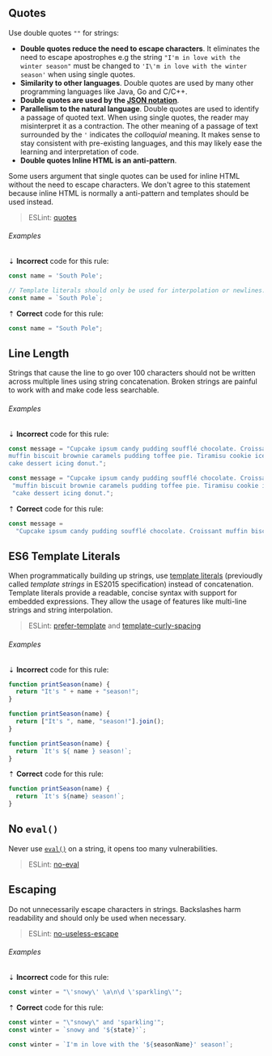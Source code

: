 <!--lint disable no-duplicate-headings-->

## Quotes

Use double quotes `""` for strings:

- **Double quotes reduce the need to escape characters**. It eliminates the need to escape apostrophes e.g the string `"I'm in love with the winter season"` must be changed to `'I\'m in love with the winter season'` when using single quotes.
- **Similarity to other languages**. Double quotes are used by many other programming languages like Java, Go and C/C++.
- **Double quotes are used by the [JSON notation][json]**.
- **Parallelism to the natural language**. Double quotes are used to identify a passage of quoted text. When using single quotes, the reader may misinterpret it as a contraction. The other meaning of a passage of text surrounded by the `'` indicates the _colloquial_ meaning. It makes sense to stay consistent with pre-existing languages, and this may likely ease the learning and interpretation of code.
- **Double quotes Inline HTML is an anti-pattern**.

Some users argument that single quotes can be used for inline HTML without the need to escape characters. We don't agree to this statement because inline HTML is normally a anti-pattern and templates should be used instead.

> ESLint: [quotes][eslint/quotes]

###### Examples

⇣ **Incorrect** code for this rule:

<!--lint disable no-missing-blank-lines-->
<!-- prettier-ignore -->
```js
const name = 'South Pole';
```

<!--lint enable no-missing-blank-lines-->

```js
// Template literals should only be used for interpolation or newlines.
const name = `South Pole`;
```

⇡ **Correct** code for this rule:

```js
const name = "South Pole";
```

## Line Length

Strings that cause the line to go over 100 characters should not be written across multiple lines using string concatenation. Broken strings are painful to work with and make code less searchable.

###### Examples

⇣ **Incorrect** code for this rule:

<!--lint disable no-missing-blank-lines-->
<!-- prettier-ignore -->
```js
const message = "Cupcake ipsum candy pudding soufflé chocolate. Croissant \
muffin biscuit brownie caramels pudding toffee pie. Tiramisu cookie ice cream \
cake dessert icing donut.";
```

<!-- prettier-ignore -->
```js
const message = "Cupcake ipsum candy pudding soufflé chocolate. Croissant" +
 "muffin biscuit brownie caramels pudding toffee pie. Tiramisu cookie ice cream " +
 "cake dessert icing donut.";
```

<!--lint enable no-missing-blank-lines-->

⇡ **Correct** code for this rule:

```js
const message =
  "Cupcake ipsum candy pudding soufflé chocolate. Croissant muffin biscuit brownie caramels pudding toffee pie. Tiramisu cookie ice cream cake dessert icing donut.";
```

## ES6 Template Literals

When programmatically building up strings, use [template literals][mdn-template-literals] (previoudly called _template strings_ in ES2015 specification) instead of concatenation. Template literals provide a readable, concise syntax with support for embedded expressions. They allow the usage of features like multi-line strings and string interpolation.

> ESLint: [prefer-template][eslint/prefer-template] and [template-curly-spacing][eslint/template-curly-spacing]

###### Examples

⇣ **Incorrect** code for this rule:

```js
function printSeason(name) {
  return "It's " + name + "season!";
}
```

```js
function printSeason(name) {
  return ["It's ", name, "season!"].join();
}
```

<!--lint disable no-missing-blank-lines-->
<!-- prettier-ignore -->
```js
function printSeason(name) {
  return `It's ${ name } season!`;
}
```

<!--lint enable no-missing-blank-lines-->

⇡ **Correct** code for this rule:

```js
function printSeason(name) {
  return `It's ${name} season!`;
}
```

## No `eval()`

Never use [`eval()`][mdn-eval] on a string, it opens too many vulnerabilities.

> ESLint: [no-eval][eslint/no-eval]

## Escaping

Do not unnecessarily escape characters in strings. Backslashes harm readability and should only be used when necessary.

> ESLint: [no-useless-escape][eslint/no-useless-escape]

###### Examples

⇣ **Incorrect** code for this rule:

<!--lint disable no-missing-blank-lines-->
<!-- prettier-ignore -->
```js
const winter = "\'snowy\' \a\n\d \'sparkling\'";
```

<!--lint enable no-missing-blank-lines-->

⇡ **Correct** code for this rule:

```js
const winter = "\"snowy\" and 'sparkling'";
const winter = `snowy and '${state}'`;
```

```js
const winter = `I'm in love with the '${seasonName}' season!`;
```

[eslint/no-eval]: https://eslint.org/docs/rules/no-eval
[eslint/no-useless-escape]: https://eslint.org/docs/rules/no-useless-escape
[eslint/prefer-template]: https://eslint.org/docs/rules/prefer-template
[eslint/quotes]: https://eslint.org/docs/rules/quotes
[eslint/template-curly-spacing]: https://eslint.org/docs/rules/template-curly-spacing
[json]: https://www.json.org
[mdn-eval]: https://developer.mozilla.org/en-US/docs/Web/JavaScript/Reference/Global_Objects/eval
[mdn-template-literals]: https://developer.mozilla.org/en-US/docs/Web/JavaScript/Reference/Template_literals
